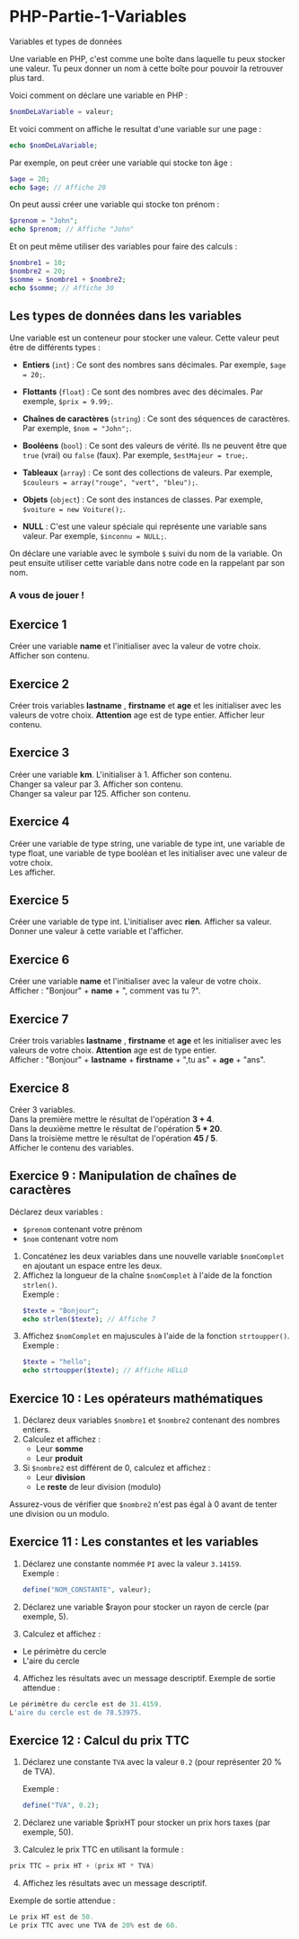 # PHP-Partie-1-Variables
Variables et types de données

Une variable en PHP, c'est comme une boîte dans laquelle tu peux stocker une valeur. Tu peux donner un nom à cette boîte pour pouvoir la retrouver plus tard.

Voici comment on déclare une variable en PHP :

```php
$nomDeLaVariable = valeur;
```

Et voici comment on affiche le resultat d'une variable sur une page :

```php
echo $nomDeLaVariable;
```

Par exemple, on peut créer une variable qui stocke ton âge :

```php
$age = 20;
echo $age; // Affiche 20
```

On peut aussi créer une variable qui stocke ton prénom :

```php
$prenom = "John";
echo $prenom; // Affiche "John"
```

Et on peut même utiliser des variables pour faire des calculs :

```php
$nombre1 = 10;
$nombre2 = 20;
$somme = $nombre1 + $nombre2;
echo $somme; // Affiche 30
```

## Les types de données dans les variables

Une variable est un conteneur pour stocker une valeur. Cette valeur peut être de différents types :

- **Entiers** (`int`) : Ce sont des nombres sans décimales. Par exemple, `$age = 20;`.

- **Flottants** (`float`) : Ce sont des nombres avec des décimales. Par exemple, `$prix = 9.99;`.

- **Chaînes de caractères** (`string`) : Ce sont des séquences de caractères. Par exemple, `$nom = "John";`.

- **Booléens** (`bool`) : Ce sont des valeurs de vérité. Ils ne peuvent être que `true` (vrai) ou `false` (faux). Par exemple, `$estMajeur = true;`.

- **Tableaux** (`array`) : Ce sont des collections de valeurs. Par exemple, `$couleurs = array("rouge", "vert", "bleu");`.

- **Objets** (`object`) : Ce sont des instances de classes. Par exemple, `$voiture = new Voiture();`.

- **NULL** : C'est une valeur spéciale qui représente une variable sans valeur. Par exemple, `$inconnu = NULL;`.

On déclare une variable avec le symbole `$` suivi du nom de la variable. On peut ensuite utiliser cette variable dans notre code en la rappelant par son nom.


### A vous de jouer ! 

## Exercice 1
Créer une variable **name** et l'initialiser avec la valeur de votre choix.  Afficher son contenu.

## Exercice 2
Créer trois variables **lastname** , **firstname** et **age** et les initialiser avec les valeurs de votre choix.  **Attention** age est de type entier.  Afficher leur contenu.

## Exercice 3
Créer une variable **km**. L'initialiser à 1. Afficher son contenu.  
Changer sa valeur par 3. Afficher son contenu.  
Changer sa valeur par 125. Afficher son contenu.

## Exercice 4
Créer une variable de type string, une variable de type int, une variable de type float, une variable de type booléan et les initialiser avec une valeur de votre choix.  
Les afficher.

## Exercice 5
Créer une variable de type int. L'initialiser avec **rien**. Afficher sa valeur.  
Donner une valeur à cette variable et l'afficher.

## Exercice 6
Créer une variable **name** et l'initialiser avec la valeur de votre choix.  
Afficher : "Bonjour" + **name** + ", comment vas tu ?".

## Exercice 7
Créer trois variables **lastname** , **firstname** et **age** et les initialiser avec les valeurs de votre choix.  **Attention** age est de type entier.  
Afficher : "Bonjour" + **lastname** + **firstname** + ",tu as" + **age** + "ans".

## Exercice 8
Créer 3 variables.  
Dans la première mettre le résultat de l'opération **3 + 4**.  
Dans la deuxième mettre le résultat de l'opération **5 * 20**.  
Dans la troisième mettre le résultat de l'opération **45 / 5**.  
Afficher le contenu des variables.

## Exercice 9 : Manipulation de chaînes de caractères

Déclarez deux variables :  
- `$prenom` contenant votre prénom  
- `$nom` contenant votre nom  

1. Concaténez les deux variables dans une nouvelle variable `$nomComplet` en ajoutant un espace entre les deux.  
2. Affichez la longueur de la chaîne `$nomComplet` à l'aide de la fonction `strlen()`.  
   Exemple :  
   ```php
   $texte = "Bonjour";  
   echo strlen($texte); // Affiche 7
   ```
3. Affichez `$nomComplet` en majuscules à l'aide de la fonction `strtoupper()`.  
   Exemple :  
   ```php 
   $texte = "hello";  
   echo strtoupper($texte); // Affiche HELLO
   ```
   
## Exercice 10 : Les opérateurs mathématiques
   
1. Déclarez deux variables `$nombre1` et `$nombre2` contenant des nombres entiers.  
2. Calculez et affichez :  
   - Leur **somme**  
   - Leur **produit**  
3. Si `$nombre2` est différent de 0, calculez et affichez :  
   - Leur **division**  
   - Le **reste** de leur division (modulo)  

Assurez-vous de vérifier que `$nombre2` n'est pas égal à 0 avant de tenter une division ou un modulo.

## Exercice 11 : Les constantes et les variables

1. Déclarez une constante nommée `PI` avec la valeur `3.14159`.  
   Exemple :  
   ```php
   define("NOM_CONSTANTE", valeur);
   ```
2. Déclarez une variable $rayon pour stocker un rayon de cercle (par exemple, 5).

3. Calculez et affichez :

 - Le périmètre du cercle
 - L'aire du cercle

4. Affichez les résultats avec un message descriptif.
Exemple de sortie attendue :

 ```php
Le périmètre du cercle est de 31.4159.
L'aire du cercle est de 78.53975.
```

## Exercice 12 : Calcul du prix TTC 

1. Déclarez une constante `TVA` avec la valeur `0.2` (pour représenter 20 % de TVA).  

   Exemple :  
   ```php
   define("TVA", 0.2);
   ```
2. Déclarez une variable $prixHT pour stocker un prix hors taxes (par exemple, 50).

3. Calculez le prix TTC en utilisant la formule :

```java
prix TTC = prix HT + (prix HT * TVA)
```

4. Affichez les résultats avec un message descriptif.

Exemple de sortie attendue :
```java
Le prix HT est de 50.
Le prix TTC avec une TVA de 20% est de 60.
```



